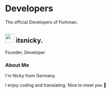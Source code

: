 # Developers

The official Developers of Forkman.

## <div class="heading"><img src="https://cdn.discordapp.com/avatars/729343563401265193/bd91eedd77a95b9f81be39997613d295.png" width="30" height="30" class="rounded-corners" draggable="false">&nbsp;itsnicky.</div>

Founder, Developer

### About Me

I'm Nicky from Germany.

I enjoy coding and translating. Nice to meet you 👋
